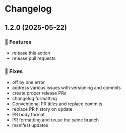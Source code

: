 # Changelog

## 1.2.0 (2025-05-22)

### 🚀 Features

- release this action
- release pull requests

### 🐛 Fixes

- off by one error
- address various issues with versioning and commits
- create proper release PRs
- changelog formatting
- Conventional PR titles and replace commits
- replace PR history on update
- PR body format
- PR formatting and reuse the same branch
- manifest updates

